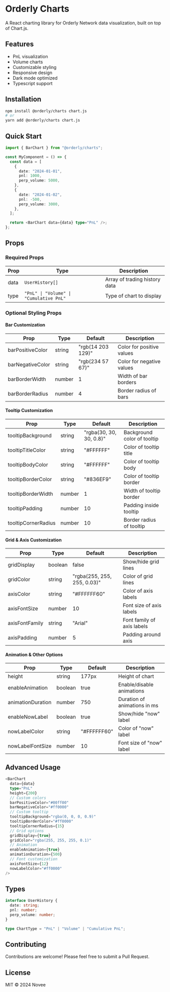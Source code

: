 # Orderly Charts

A React charting library for Orderly Network data visualization, built on top of Chart.js.

## Features

- PnL visualization
- Volume charts
- Customizable styling
- Responsive design
- Dark mode optimized
- Typescript support

## Installation

```bash
npm install @orderly/charts chart.js
# or
yarn add @orderly/charts chart.js
```

## Quick Start

```typescript
import { BarChart } from "@orderly/charts";

const MyComponent = () => {
  const data = [
    {
      date: "2024-01-01",
      pnl: 1000,
      perp_volume: 5000,
    },
    {
      date: "2024-01-02",
      pnl: -500,
      perp_volume: 3000,
    },
  ];

  return <BarChart data={data} type="PnL" />;
};
```

## Props

### Required Props

| Prop | Type                                    | Description                   |
| ---- | --------------------------------------- | ----------------------------- |
| data | `UserHistory[]`                         | Array of trading history data |
| type | `"PnL" \| "Volume" \| "Cumulative PnL"` | Type of chart to display      |

### Optional Styling Props

#### Bar Customization

| Prop             | Type   | Default           | Description               |
| ---------------- | ------ | ----------------- | ------------------------- |
| barPositiveColor | string | "rgb(14 203 129)" | Color for positive values |
| barNegativeColor | string | "rgb(234 57 67)"  | Color for negative values |
| barBorderWidth   | number | 1                 | Width of bar borders      |
| barBorderRadius  | number | 4                 | Border radius of bars     |

#### Tooltip Customization

| Prop                | Type   | Default                 | Description                 |
| ------------------- | ------ | ----------------------- | --------------------------- |
| tooltipBackground   | string | "rgba(30, 30, 30, 0.8)" | Background color of tooltip |
| tooltipTitleColor   | string | "#FFFFFF"               | Color of tooltip title      |
| tooltipBodyColor    | string | "#FFFFFF"               | Color of tooltip body       |
| tooltipBorderColor  | string | "#836EF9"               | Color of tooltip border     |
| tooltipBorderWidth  | number | 1                       | Width of tooltip border     |
| tooltipPadding      | number | 10                      | Padding inside tooltip      |
| tooltipCornerRadius | number | 10                      | Border radius of tooltip    |

#### Grid & Axis Customization

| Prop           | Type    | Default                     | Description                |
| -------------- | ------- | --------------------------- | -------------------------- |
| gridDisplay    | boolean | false                       | Show/hide grid lines       |
| gridColor      | string  | "rgba(255, 255, 255, 0.03)" | Color of grid lines        |
| axisColor      | string  | "#FFFFFF60"                 | Color of axis labels       |
| axisFontSize   | number  | 10                          | Font size of axis labels   |
| axisFontFamily | string  | "Arial"                     | Font family of axis labels |
| axisPadding    | number  | 5                           | Padding around axis        |

#### Animation & Other Options

| Prop              | Type    | Default     | Description                  |
| ----------------- | ------- | ----------- | ---------------------------- |
| height            | string  | 177px       | Height of chart              |
| enableAnimation   | boolean | true        | Enable/disable animations    |
| animationDuration | number  | 750         | Duration of animations in ms |
| enableNowLabel    | boolean | true        | Show/hide "now" label        |
| nowLabelColor     | string  | "#FFFFFF60" | Color of "now" label         |
| nowLabelFontSize  | number  | 10          | Font size of "now" label     |

## Advanced Usage

```typescript
<BarChart
  data={data}
  type="PnL"
  height={200}
  // Custom colors
  barPositiveColor="#00ff00"
  barNegativeColor="#ff0000"
  // Custom tooltip
  tooltipBackground="rgba(0, 0, 0, 0.9)"
  tooltipBorderColor="#ff0000"
  tooltipCornerRadius={15}
  // Grid options
  gridDisplay={true}
  gridColor="rgba(255, 255, 255, 0.1)"
  // Animation
  enableAnimation={true}
  animationDuration={500}
  // Font customization
  axisFontSize={12}
  nowLabelColor="#ff0000"
/>
```

## Types

```typescript
interface UserHistory {
  date: string;
  pnl: number;
  perp_volume: number;
}

type ChartType = "PnL" | "Volume" | "Cumulative PnL";
```

## Contributing

Contributions are welcome! Please feel free to submit a Pull Request.

## License

MIT © 2024 Novee
